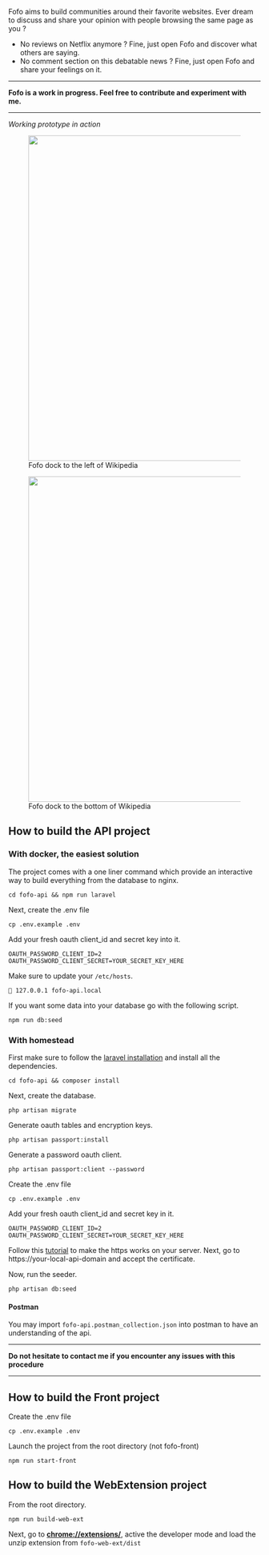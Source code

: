 Fofo aims to build communities around their favorite websites. Ever dream to discuss and share your opinion with people browsing the same page as you ? 


- No reviews on Netflix anymore ? Fine, just open Fofo and discover what others are saying.
- No comment section on this debatable news ? Fine, just open Fofo and share your feelings on it.

---

**Fofo is a work in progress. Feel free to contribute and experiment with me.**

---

*Working prototype in action*

<figure><img src="https://blog.karlidev.fr/images/web-extension/sidebar-panel.png" width="650">
<figcaption>Fofo dock to the left of Wikipedia</figcaption>
</figure>

<figure><img src="https://blog.karlidev.fr/images/web-extension/bottom-panel.png" width="650">
<figcaption>Fofo dock to the bottom of Wikipedia</figcaption>
</figure>

## How to build the API project

### With docker, the easiest solution

The project comes with a one liner command which provide an interactive way to build everything from the database to nginx.

`cd fofo-api && npm run laravel`

Next, create the .env file

`cp .env.example .env`

Add your fresh oauth client_id and secret key into it.

```
OAUTH_PASSWORD_CLIENT_ID=2
OAUTH_PASSWORD_CLIENT_SECRET=YOUR_SECRET_KEY_HERE
```

Make sure to update your `/etc/hosts`.

` 127.0.0.1 fofo-api.local`

If you want some data into your database go with the following script.

`npm run db:seed`

### With homestead

First make sure to follow the [laravel installation](https://laravel.com/docs/5.6/homestead) and install all the dependencies.

`cd fofo-api && composer install`

Next, create the database.

`php artisan migrate`

Generate oauth tables and encryption keys.

`php artisan passport:install`

Generate a password oauth client. 

`php artisan passport:client --password`

Create the .env file

`cp .env.example .env`

Add your fresh oauth client_id and secret key in it.

```
OAUTH_PASSWORD_CLIENT_ID=2
OAUTH_PASSWORD_CLIENT_SECRET=YOUR_SECRET_KEY_HERE
```


Follow this [tutorial](https://medium.com/@adnanxteam/how-to-setup-https-with-laravel-homestead-ad7915470fa8) to make the https works on your server. Next, go to https://your-local-api-domain and accept the certificate.

Now, run the seeder.

`php artisan db:seed`

#### Postman

You may import `fofo-api.postman_collection.json` into postman to have an understanding of the api.

---

**Do not hesitate to contact me if you encounter any issues with this procedure**

---

## How to build the Front project

Create the .env file

`cp .env.example .env`

Launch the project from the root directory (not fofo-front)

`npm run start-front`

## How to build the WebExtension project

From the root directory.

`npm run build-web-ext`

Next, go to **[chrome://extensions/](chrome://extensions/)**, active the developer mode and load the unzip extension from `fofo-web-ext/dist`

